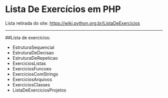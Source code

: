 # Lista De Exercícios em PHP

Lista retirada do site: https://wiki.python.org.br/ListaDeExercicios

---

##Lista de exercícios:

- EstruturaSequencial
- EstruturaDeDecisao
- EstruturaDeRepeticao
- ExerciciosListas
- ExerciciosFuncoes
- ExerciciosComStrings
- ExerciciosArquivos
- ExerciciosClasses
- ListaDeExerciciosProjetos